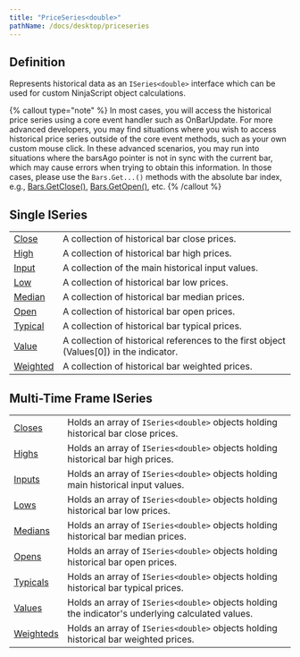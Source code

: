 ```yaml
---
title: "PriceSeries<double>"
pathName: /docs/desktop/priceseries
---
```


## Definition

Represents historical data as an `ISeries<double>` interface which can be used for custom NinjaScript object calculations.

{% callout type="note" %}
In most cases, you will access the historical price series using a core event handler such as OnBarUpdate. For more advanced developers, you may find situations where you wish to access historical price series outside of the core event methods, such as your own custom mouse click. In these advanced scenarios, you may run into situations where the barsAgo pointer is not in sync with the current bar, which may cause errors when trying to obtain this information. In those cases, please use the `Bars.Get...()` methods with the absolute bar index, e.g., [Bars.GetClose()](/docs/desktop/getclose), [Bars.GetOpen()](/docs/desktop/getopen), etc.
{% /callout %}

## Single ISeries<double>

|  |  |
| --- | --- |
| [Close](/docs/desktop/close) | A collection of historical bar close prices. |
| [High](/docs/desktop/high) | A collection of historical bar high prices. |
| [Input](/docs/desktop/input) | A collection of the main historical input values. |
| [Low](/docs/desktop/low) | A collection of historical bar low prices. |
| [Median](/docs/desktop/median) | A collection of historical bar median prices. |
| [Open](/docs/desktop/open) | A collection of historical bar open prices. |
| [Typical](/docs/desktop/typical) | A collection of historical bar typical prices. |
| [Value](/docs/desktop/value) | A collection of historical references to the first object (Values[0]) in the indicator. |
| [Weighted](/docs/desktop/weighted) | A collection of historical bar weighted prices. |

## Multi-Time Frame ISeries<double>

|  |  |
| --- | --- |
| [Closes](/docs/desktop/closes) | Holds an array of `ISeries<double>` objects holding historical bar close prices. |
| [Highs](/docs/desktop/highs) | Holds an array of `ISeries<double>` objects holding historical bar high prices. |
| [Inputs](/docs/desktop/inputs) | Holds an array of `ISeries<double>` objects holding main historical input values. |
| [Lows](/docs/desktop/lows) | Holds an array of `ISeries<double>` objects holding historical bar low prices. |
| [Medians](/docs/desktop/medians) | Holds an array of `ISeries<double>` objects holding historical bar median prices. |
| [Opens](/docs/desktop/opens) | Holds an array of `ISeries<double>` objects holding historical bar open prices. |
| [Typicals](/docs/desktop/typicals) | Holds an array of `ISeries<double>` objects holding historical bar typical prices. |
| [Values](/docs/desktop/values) | Holds an array of `ISeries<double>` objects holding the indicator's underlying calculated values. |
| [Weighteds](/docs/desktop/weighteds) | Holds an array of `ISeries<double>` objects holding historical bar weighted prices. |


